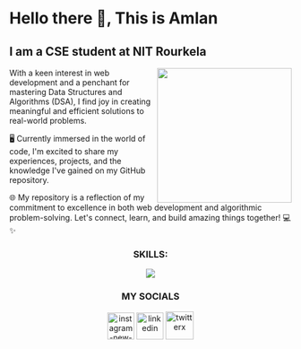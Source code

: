 # Hello there 👋, This is Amlan
## I am a CSE student at NIT Rourkela
<img  width="240" height="240" align="right" src="https://img.freepik.com/premium-vector/software-development-programming-language-coding_284092-33.jpg">

 With a keen interest in web development and a penchant for mastering Data Structures and Algorithms (DSA), I find joy in creating meaningful and efficient solutions to real-world problems.

🖥️ Currently immersed in the world of code, I'm excited to share my experiences, projects, and the knowledge I've gained on my GitHub repository. 

🌐 My repository is a reflection of my commitment to excellence in both web development and algorithmic problem-solving. Let's connect, learn, and build amazing things together! 💻✨

<h3 align="center">SKILLS:</h3>
<p align="center">
  <a href="https://skillicons.dev">
    <img src="https://skillicons.dev/icons?i=c,cpp,html,css,tailwind,js,react,nextjs,github&perline=5" />
  </a>
</p>
<h3 align="center">MY SOCIALS</h3>
<p align="center">
<a href="https://www.instagram.com/amlan_sarangi23/" target="blank" ><img width="48" height="48" src="https://img.icons8.com/color/48/instagram-new--v1.png" alt="instagram-new--v1"/></a>
<a href="https://www.linkedin.com/in/amlan-sarangi-a0236125b/" target="blank" ><img width="48" height="48" src="https://img.icons8.com/color/48/linkedin.png" alt="linkedin"/></a>
<a href="https://twitter.com/AmlanSarangi3" target="blank" ><img width="50" height="50" src="https://img.icons8.com/ios-filled/50/FFFFFF/twitterx.png" alt="twitterx"/></a>


